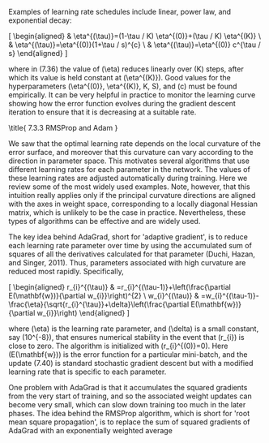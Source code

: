 Examples of learning rate schedules include linear, power law, and exponential decay:

\[
\begin{aligned}
& \eta^{(\tau)}=(1-\tau / K) \eta^{(0)}+(\tau / K) \eta^{(K)} \\
& \eta^{(\tau)}=\eta^{(0)}(1+\tau / s)^{c} \\
& \eta^{(\tau)}=\eta^{(0)} c^{\tau / s}
\end{aligned}
\]

where in (7.36) the value of \(\eta\) reduces linearly over \(K\) steps, after which its value is held constant at \(\eta^{(K)}\). Good values for the hyperparameters \(\eta^{(0)}, \eta^{(K)}, K, S\), and \(c\) must be found empirically. It can be very helpful in practice to monitor the learning curve showing how the error function evolves during the gradient descent iteration to ensure that it is decreasing at a suitable rate.

\title{
7.3.3 RMSProp and Adam
}

We saw that the optimal learning rate depends on the local curvature of the error surface, and moreover that this curvature can vary according to the direction in parameter space. This motivates several algorithms that use different learning rates for each parameter in the network. The values of these learning rates are adjusted automatically during training. Here we review some of the most widely used examples. Note, however, that this intuition really applies only if the principal curvature directions are aligned with the axes in weight space, corresponding to a locally diagonal Hessian matrix, which is unlikely to be the case in practice. Nevertheless, these types of algorithms can be effective and are widely used.

The key idea behind AdaGrad, short for 'adaptive gradient', is to reduce each learning rate parameter over time by using the accumulated sum of squares of all the derivatives calculated for that parameter (Duchi, Hazan, and Singer, 2011). Thus, parameters associated with high curvature are reduced most rapidly. Specifically,

\[
\begin{aligned}
r_{i}^{(\tau)} & =r_{i}^{(\tau-1)}+\left(\frac{\partial E(\mathbf{w})}{\partial w_{i}}\right)^{2} \\
w_{i}^{(\tau)} & =w_{i}^{(\tau-1)}-\frac{\eta}{\sqrt{r_{i}^{\tau}}+\delta}\left(\frac{\partial E(\mathbf{w})}{\partial w_{i}}\right)
\end{aligned}
\]

where \(\eta\) is the learning rate parameter, and \(\delta\) is a small constant, say \(10^{-8}\), that ensures numerical stability in the event that \(r_{i}\) is close to zero. The algorithm is initialized with \(r_{i}^{(0)}=0\). Here \(E(\mathbf{w})\) is the error function for a particular mini-batch, and the update (7.40) is standard stochastic gradient descent but with a modified learning rate that is specific to each parameter.

One problem with AdaGrad is that it accumulates the squared gradients from the very start of training, and so the associated weight updates can become very small, which can slow down training too much in the later phases. The idea behind the RMSProp algorithm, which is short for 'root mean square propagation', is to replace the sum of squared gradients of AdaGrad with an exponentially weighted average